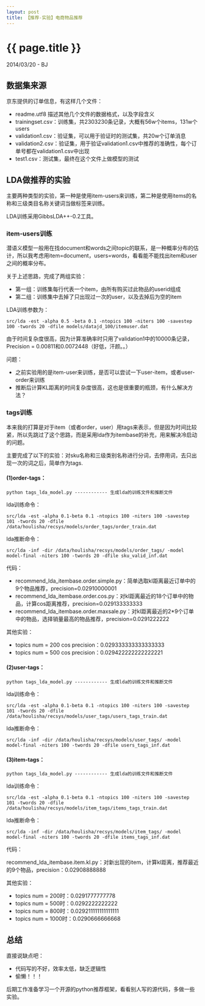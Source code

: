 ```yaml
---
layout: post
title: 【推荐-实验】电商物品推荐
---
```


{{ page.title }}
================

<p class="meta">2014/03/20 - BJ</p>

## 数据集来源

京东提供的订单信息，有这样几个文件：

* readme.utf8 描述其他几个文件的数据格式，以及字段含义
* trainingset.csv：训练集，共2303230条记录，大概有56w个items，131w个users
* validation1.csv：验证集，可以用于验证时的测试集，共20w个订单消息
* validation2.csv：验证集，用于验证validation1.csv中推荐的准确性，每个订单号都在validation1.csv中出现
* test1.csv：测试集，最终在这个文件上做模型的测试

## LDA做推荐的实验

主要两种类型的实验，第一种是使用item-users来训练，第二种是使用items的名称和三级类目名称关键词当做标签来训练。

LDA训练采用GibbsLDA++-0.2工具。

### item-users训练

潜语义模型一般用在找document和words之间topic的联系，是一种概率分布的估计，所以我考虑用item=document，users=words，看看能不能找出item和user之间的概率分布。

关于上述思路，完成了两组实验：

* 第一组：训练集每行代表一个item，由所有购买过此物品的userid组成
* 第二组：训练集中去掉了只出现过一次的user，以及去掉后为空的item

LDA训练参数为：

```
src/lda -est -alpha 0.5 -beta 0.1 -ntopics 100 -niters 100 -savestep 100 -twords 20 -dfile models/datajd_100/itemuser.dat
```

由于时间复杂度很高，因为计算准确率时只用了validation1中的10000条记录，Precision = 0.00811和0.0072448（好低，汗颜。。）

问题：

* 之前实验用的是item-user来训练，是否可以尝试一下user-item，或者user-order来训练
* 推断后计算KL距离的时间复杂度很高，这也是很重要的瓶颈，有什么解决方法？

### tags训练

本来我的打算是对于item（或者order，user）用tags来表示，但是因为时间比较紧，所以先跳过了这个思路，而是采用lda作为itembase的补充，用来解决冷启动的问题。

主要完成了以下的实验：对sku名称和三级类别名称进行分词，去停用词，去只出现一次的词之后，简单作为tags.

#### (1)order-tags：

```
python tags_lda_model.py ------------ 生成lda的训练文件和推断文件
```

lda训练命令：

```
src/lda -est -alpha 0.1-beta 0.1 -ntopics 100 -niters 100 -savestep 101 -twords 20 -dfile /data/houlisha/recsys/models/order_tags/order_train.dat
```

lda推断命令：

```
src/lda -inf -dir /data/houlisha/recsys/models/order_tags/ -model model-final -niters 100 -twords 20 -dfile sku_valid_inf.dat
```

代码：

* recommend_lda_itembase.order.simple.py：简单选取kl距离最近订单中的9个物品推荐，precision=0.02910000001 
* recommend_lda_itembase.order.cos.py：对kl距离最近的18个订单中的物品，计算cos距离推荐，precision=0.029133333333 
* recommend_lda_itembase.order.maxsale.py：对kl距离最近的2*9个订单中的物品，选择销量最高的物品推荐，precision=0.0291222222

其他实验：

* topics num = 200 cos precision：0.029333333333333333
* topics num = 500 cos precision：0.029422222222222221

#### (2)user-tags：

```
python tags_lda_model.py ------------ 生成lda的训练文件和推断文件
```

lda训练命令：

```
src/lda -est -alpha 0.1-beta 0.1 -ntopics 100 -niters 100 -savestep 101 -twords 20 -dfile /data/houlisha/recsys/models/user_tags/users_tags_train.dat
```

lda推断命令：

```
src/lda -inf -dir /data/houlisha/recsys/models/user_tags/ -model model-final -niters 100 -twords 20 -dfile users_tags_inf.dat
```

#### (3)item-tags：

```
python tags_lda_model.py ------------ 生成lda的训练文件和推断文件
```

lda训练命令：

```
src/lda -est -alpha 0.1-beta 0.1 -ntopics 100 -niters 100 -savestep 101 -twords 20 -dfile /data/houlisha/recsys/models/item_tags/items_tags_train.dat
```

lda推断命令：

```
src/lda -inf -dir /data/houlisha/recsys/models/item_tags/ -model model-final -niters 100 -twords 20 -dfile items_tags_inf.dat
```

代码：

recommend_lda_itembase.item.kl.py：对新出现的item，计算kl距离，推荐最近的9个物品，precision：0.02908888888

其他实验：

* topics num = 200时：0.0291777777778
* topics num = 500时：0.0292222222222
* topics num = 800时：0.029211111111111111
* topics num = 1000时：0.0290666666668

## 总结

直接说缺点吧：

* 代码写的不好，效率太低，缺乏逻辑性
* 偷懒！！！

后期工作准备学习一个开源的python推荐框架，看看别人写的源代码，多做一些实验。

